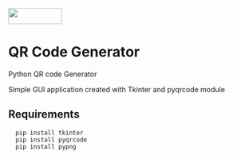 <img src='https://raw.githubusercontent.com/gpasxalis/images/main/python.png?token=ACUHQOLIKVMJBBOTWXBPGIDBLTHKO' width=107 height=32>

# QR Code Generator
Python QR code Generator

Simple GUI application created with Tkinter and pyqrcode module

## Requirements
      pip install tkinter
      pip install pyqrcode
      pip install pypng
